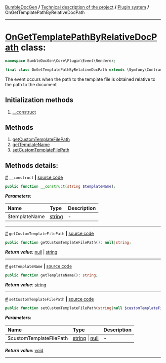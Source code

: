 [BumbleDocGen](../../README.md) **/**
[Technical description of the project](../readme.md) **/**
[Plugin system](../04_pluginSystem.md) **/**
OnGetTemplatePathByRelativeDocPath

---


# [OnGetTemplatePathByRelativeDocPath](https://github.com/bumble-tech/bumble-doc-gen/blob/master/src/Core/Plugin/Event/Renderer/OnGetTemplatePathByRelativeDocPath.php#L12) class:

```php
namespace BumbleDocGen\Core\Plugin\Event\Renderer;

final class OnGetTemplatePathByRelativeDocPath extends \Symfony\Contracts\EventDispatcher\Event
```
The event occurs when the path to the template file is obtained relative to the path to the document

## Initialization methods

1. [__construct](#m-construct) 
## Methods

1. [getCustomTemplateFilePath](#mgetcustomtemplatefilepath) 
1. [getTemplateName](#mgettemplatename) 
1. [setCustomTemplateFilePath](#msetcustomtemplatefilepath) 

## Methods details:

<a name="m-construct" href="#m-construct">#</a> `__construct`  **|** [source code](https://github.com/bumble-tech/bumble-doc-gen/blob/master/src/Core/Plugin/Event/Renderer/OnGetTemplatePathByRelativeDocPath.php#L16)
```php
public function __construct(string $templateName);
```

***Parameters:***

| Name | Type | Description |
|:-|:-|:-|
$templateName | [string](https://www.php.net/manual/en/language.types.string.php) | - |

---

<a name="mgetcustomtemplatefilepath" href="#mgetcustomtemplatefilepath">#</a> `getCustomTemplateFilePath`  **|** [source code](https://github.com/bumble-tech/bumble-doc-gen/blob/master/src/Core/Plugin/Event/Renderer/OnGetTemplatePathByRelativeDocPath.php#L30)
```php
public function getCustomTemplateFilePath(): null|string;
```

***Return value:*** [null](https://www.php.net/manual/en/language.types.null.php) | [string](https://www.php.net/manual/en/language.types.string.php)

---

<a name="mgettemplatename" href="#mgettemplatename">#</a> `getTemplateName`  **|** [source code](https://github.com/bumble-tech/bumble-doc-gen/blob/master/src/Core/Plugin/Event/Renderer/OnGetTemplatePathByRelativeDocPath.php#L20)
```php
public function getTemplateName(): string;
```

***Return value:*** [string](https://www.php.net/manual/en/language.types.string.php)

---

<a name="msetcustomtemplatefilepath" href="#msetcustomtemplatefilepath">#</a> `setCustomTemplateFilePath`  **|** [source code](https://github.com/bumble-tech/bumble-doc-gen/blob/master/src/Core/Plugin/Event/Renderer/OnGetTemplatePathByRelativeDocPath.php#L25)
```php
public function setCustomTemplateFilePath(string|null $customTemplateFilePath): void;
```

***Parameters:***

| Name | Type | Description |
|:-|:-|:-|
$customTemplateFilePath | [string](https://www.php.net/manual/en/language.types.string.php) \| [null](https://www.php.net/manual/en/language.types.null.php) | - |

***Return value:*** [void](https://www.php.net/manual/en/language.types.void.php)

---
